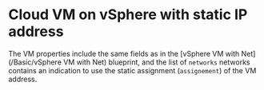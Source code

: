 # Cloud VM on vSphere with static IP address

The VM properties include the same fields as in the [vSphere VM with Net](/Basic/vSphere VM with Net) blueprint,
and the list of `networks` networks contains an indication to use the static assignment (`assignement`) of the VM address.